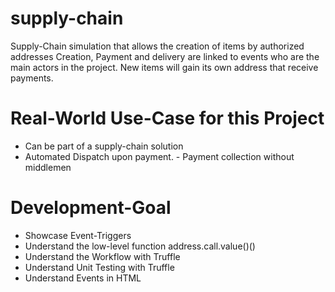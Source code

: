 # supply-chain
Supply-Chain simulation that allows the creation of items by authorized addresses Creation, Payment and delivery are linked to events who are the main actors in the project. New items will gain its own address that receive payments.

# Real-World Use-Case for this Project
- Can be part of a supply-chain solution 
- Automated Dispatch upon payment. - Payment collection without middlemen

# Development-Goal
- 	Showcase Event-Triggers
-	Understand the low-level function address.call.value()()
-	Understand the Workflow with Truffle
-	Understand Unit Testing with Truffle  
-	Understand Events in HTML
